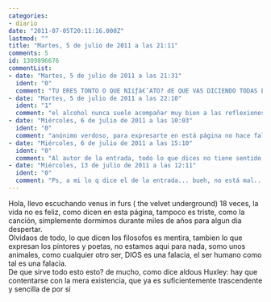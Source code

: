 ```yaml
---
categories:
- diario
date: "2011-07-05T20:11:16.000Z"
lastmod: ""
title: "Martes, 5 de julio de 2011 a las 21:11"
comments: 5
id: 1309896676
commentList:
- date: "Martes, 5 de julio de 2011 a las 21:31"
  ident: "0"
  comment: "TU ERES TONTO O QUE NIíƒâ€˜ATO? dE QUE VAS DICIENDO TODAS ESAS TONTERIA EH? ANDATE CALLATE UN POCO QUE NO SABES NADA DE LA VIDA"
- date: "Martes, 5 de julio de 2011 a las 22:10"
  ident: "1"
  comment: "el alcohol nunca suele acompañar muy bien a las reflexiones profundas."
- date: "Miércoles, 6 de julio de 2011 a las 10:03"
  ident: "0"
  comment: "anónimo verdoso, para expresarte en está página no hace falta insultar, hay que tener un mínimo de educación, el/ella no sabrá nada de la vida, pero si te has tomado eso tan a pecho es porque seguramente eres un infeliz que se dedica a insultar a la gente."
- date: "Miércoles, 6 de julio de 2011 a las 15:10"
  ident: "0"
  comment: "Al autor de la entrada, todo lo que dices no tiene sentido, si quieres que te lo diseccione punto por punto tan solo dimelo.\nAl primer anonimo, lo que dices tampoco me gusta, eso de \"saber de la vida\" no me gusta."
- date: "Miércoles, 13 de julio de 2011 a las 12:11"
  ident: "0"
  comment: "Ps, a mi lo q dice el de la entrada... bueh, no está mal... pero no filosofa Aldous Huxley cuando dice eso? Y no dices q no hagamos caso a los filósofos? Aclarate, majo xD\nLa vida no es feliz ni triste, dependerá de como la mires, una vida muy desgraciada puede ser muy feliz, y una con todo dado, muy triste... eso es cierto, todo el mundo lo sabe... q la vida no tiene mucho sentido? Pues vale... Q no vale la pena pensar sobre ésta y q \"hay que contentarse con la mera existencia, que ya es suficientemente trascendente y sencilla de por sí\", quizá..."
---
```


Hola, llevo escuchando venus in furs ( the velvet underground) 18 veces, la vida no es feliz, como dicen en esta página, tampoco es triste, como la canción, simplemente dormimos durante miles de años para algun dia despertar.  
Olvidaos de todo, lo que dicen los filosofos es mentira, tambien lo que expresan los pintores y poetas, no estamos aqui para nada, somo unos animales, como cualquier otro ser, DIOS  es una falacia, el ser humano como tal es una falacia.  
De que sirve todo esto esto? de mucho, como dice aldous Huxley: hay que contentarse con la mera existencia, que ya es suficientemente trascendente y sencilla de por sí